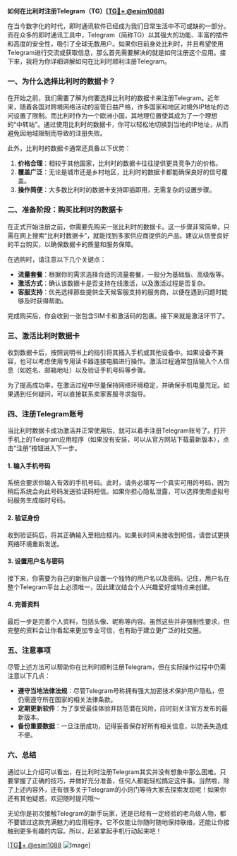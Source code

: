 **如何在比利时注册Telegram（TG）[[TG💪+ @esim1088](https://t.me/s/esim1088)]**

在当今数字化的时代，即时通讯软件已经成为我们日常生活中不可或缺的一部分。而在众多的即时通讯工具中，Telegram（简称TG）以其强大的功能、丰富的插件和高度的安全性，吸引了全球无数用户。如果你目前身处比利时，并且希望使用Telegram进行交流或获取信息，那么首先需要解决的就是如何注册这个应用。接下来，我将为你详细讲解如何在比利时顺利注册Telegram。

### 一、为什么选择比利时的数据卡？

在开始之前，我们需要了解为何要选择比利时的数据卡来注册Telegram。近年来，随着各国对跨境网络活动的监管日益严格，许多国家和地区对境外IP地址的访问设置了限制。而比利时作为一个欧洲小国，其地理位置使其成为了一个理想的“中转站”。通过使用比利时的数据卡，你可以轻松地切换到当地的IP地址，从而避免因地域限制而导致的注册失败。

此外，比利时的数据卡通常还具备以下优势：
1. **价格合理**：相较于其他国家，比利时的数据卡往往提供更具竞争力的价格。
2. **覆盖广泛**：无论是城市还是乡村地区，比利时的数据卡都能确保良好的信号覆盖。
3. **操作简便**：大多数比利时的数据卡支持即插即用，无需复杂的设置步骤。

### 二、准备阶段：购买比利时的数据卡

在正式开始注册之前，你需要先购买一张比利时的数据卡。这一步骤非常简单，只需在网上搜索“比利时数据卡”，就能找到多家供应商提供的产品。建议从信誉良好的平台购买，以确保数据卡的质量和服务保障。

在选购时，请注意以下几个关键点：
- **流量套餐**：根据你的需求选择合适的流量套餐，一般分为基础版、高级版等。
- **激活方式**：确认该数据卡是否支持在线激活，以及激活过程是否复杂。
- **客服支持**：优先选择那些提供全天候客服支持的服务商，以便在遇到问题时能够及时获得帮助。

完成购买后，你会收到一张包含SIM卡和激活码的包裹。接下来就是激活环节了。

### 三、激活比利时数据卡

收到数据卡后，按照说明书上的指引将其插入手机或其他设备中。如果设备不兼容，也可以考虑使用专用读卡器连接电脑进行操作。激活过程通常包括输入个人信息（如姓名、邮箱地址）以及验证手机号码等步骤。

为了提高成功率，在激活过程中尽量保持网络环境稳定，并确保手机电量充足。如果遇到任何疑问，可以直接联系卖家客服寻求指导。

### 四、注册Telegram账号

当比利时数据卡成功激活并正常使用后，就可以着手注册Telegram账号了。打开手机上的Telegram应用程序（如果没有安装，可以从官方网站下载最新版本），点击“注册”按钮进入下一步。

#### 1. 输入手机号码
系统会要求你输入有效的手机号码。此时，请务必填写一个真实可用的号码，因为稍后系统会向此号码发送验证码短信。如果你担心隐私泄露，可以选择使用虚拟号码服务生成临时号码。

#### 2. 验证身份
收到验证码后，将其正确输入至相应框内。如果长时间未接收到短信，请尝试更换网络环境重新发送。

#### 3. 设置用户名与密码
接下来，你需要为自己的新账户设置一个独特的用户名以及密码。记住，用户名在整个Telegram平台上必须唯一，因此建议结合个人兴趣爱好或特点来创建。

#### 4. 完善资料
最后一步是完善个人资料，包括头像、昵称等内容。虽然这些并非强制性要求，但完整的资料会让你看起来更加专业可信，也有助于建立更广泛的社交圈。

### 五、注意事项

尽管上述方法可以帮助你在比利时顺利注册Telegram，但在实际操作过程中仍需注意以下几点：
- **遵守当地法律法规**：尽管Telegram号称拥有强大加密技术保护用户隐私，但仍需遵守所在国家的相关法律条款。
- **定期更新软件**：为了享受最佳体验并防范潜在风险，应时刻关注官方发布的最新版本。
- **备份重要数据**：一旦注册成功，记得妥善保存好所有相关信息，以防丢失造成不便。

### 六、总结

通过以上介绍可以看出，在比利时注册Telegram其实并没有想象中那么困难。只要掌握了正确的技巧，并做好充分准备，任何人都能轻松搞定这件事。当然啦，除了上述内容外，还有很多关于Telegram的小窍门等待大家去探索发现呢！如果你还有其他疑惑，欢迎随时提问哦～

无论你是初次接触Telegram的新手玩家，还是已经有一定经验的老鸟级人物，都不要错过这款充满魅力的应用程序。它不仅能让你随时随地保持联络，还能让你接触到更多有趣的内容。所以，赶紧拿起手机行动起来吧！

[[TG💪+ @esim1088](https://t.me/s/esim1088) ![Image](https://i.postimg.cc/4NQfJmqS/Snipaste-2025-05-13-00-14-12.png)]